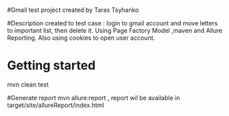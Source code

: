 #Gmail test project
created by Taras Tsyhanko

#Description
created to test case : login to gmail account and move letters to important list, then delete it.
Using Page Factory Model ,maven and Allure Reporting.
Also using cookies to open user account.

# Getting started
mvn clean test

#Generate report 
mvn allure:report ,
 report wil be available in target/site/allureReport/index.html